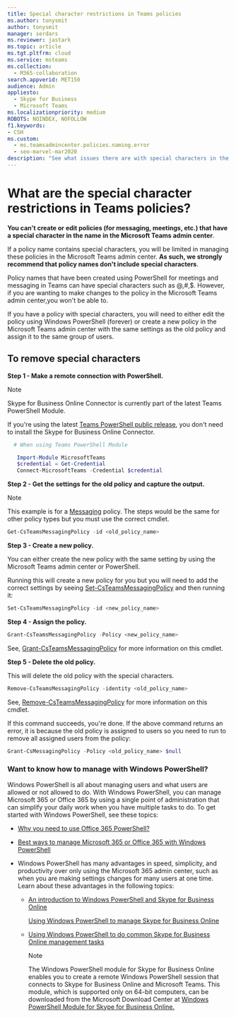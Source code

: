 ```yaml
---
title: Special character restrictions in Teams policies
ms.author: tonysmit
author: tonysmit
manager: serdars
ms.reviewer: jastark
ms.topic: article
ms.tgt.pltfrm: cloud
ms.service: msteams
ms.collection: 
  - M365-collaboration
search.appverid: MET150
audience: Admin
appliesto: 
  - Skype for Business
  - Microsoft Teams
ms.localizationpriority: medium
ROBOTS: NOINDEX, NOFOLLOW
f1.keywords:
- CSH
ms.custom: 
  - ms.teamsadmincenter.policies.naming.error
  - seo-marvel-mar2020
description: "See what issues there are with special characters in the names of policies and what you can do to fix it."
---
```


# What are the special character restrictions in Teams policies?

**You can't create or edit policies (for messaging, meetings, etc.) that have a special character in the name in the Microsoft Teams admin center**. 

If a policy name contains special characters, you will be limited in managing these policies in the Microsoft Teams admin center. **As such, we strongly recommend that policy names don't include special characters**. 

Policy names that have been created using PowerShell for meetings and messaging in Teams can have special characters such as @,#,$. However, if you are wanting to make changes to the policy in the Microsoft Teams admin center,you won't be able to. 

If you have a policy with special characters, you will need to either edit the policy using Windows PowerShell (forever) or create a new policy in the Microsoft Teams admin center with the same settings as the old policy and assign it to the same group of users.

## To remove special characters

**Step 1 - Make a remote connection with PowerShell.**
> [!NOTE]
> Skype for Business Online Connector is currently part of the latest Teams PowerShell Module.
>
> If you're using the latest [Teams PowerShell public release](https://www.powershellgallery.com/packages/MicrosoftTeams/), you don't need to install the Skype for Business Online Connector.

```powershell
  # When using Teams PowerShell Module

   Import-Module MicrosoftTeams
   $credential = Get-Credential
   Connect-MicrosoftTeams -Credential $credential
```


**Step 2 - Get the settings for the old policy and capture the output.**

> [!NOTE]
> This example is for a [Messaging](/powershell/module/skype/get-csteamsmessagingpolicy) policy.  The steps would be the same for other policy types but you must use the correct cmdlet. 

  ```PowerShell
  Get-CsTeamsMessagingPolicy -id <old_policy_name>
  ```


**Step 3 - Create a new policy.**

You can either create the new policy with the same setting by using the Microsoft Teams admin center or PowerShell.

Running this will create a new policy for you but you will need to add the correct settings by seeing [Set-CsTeamsMessagingPolicy](/powershell/module/skype/set-csteamsmessagingpolicy) and then running it:

  ```PowerShell
  Set-CsTeamsMessagingPolicy -id <new_policy_name>
 ```
**Step 4 - Assign the policy.**
 ```PowerShell
Grant-CsTeamsMessagingPolicy -Policy <new_policy_name>
 ```
See, [Grant-CsTeamsMessagingPolicy](/powershell/module/skype/grant-csteamsmessagingpolicy) for more information on this cmdlet.

**Step 5 - Delete the old policy.**

This will delete the old policy with the special characters.
  ```PowerShell
  Remove-CsTeamsMessagingPolicy -identity <old_policy_name>
  ```
See, [Remove-CsTeamsMessagingPolicy](/powershell/module/skype/remove-csteamsmessagingpolicy) for more information on this cmdlet.

If this command succeeds, you're done. If the above command returns an error, it is because the old policy is assigned to users so you need to run to remove all assigned users from the policy:

```PowerShell
Grant-CsMessagingPolicy -Policy <old_policy_name> $null
```
### Want to know how to manage with Windows PowerShell?

Windows PowerShell is all about managing users and what users are allowed or not allowed to do. With Windows PowerShell, you can manage Microsoft 365 or Office 365 by using a single point of administration that can simplify your daily work when you have multiple tasks to do. To get started with Windows PowerShell, see these topics:
    
  - [Why you need to use Office 365 PowerShell?](/microsoft-365/enterprise/why-you-need-to-use-microsoft-365-powershell)
    
  - [Best ways to manage Microsoft 365 or Office 365 with Windows PowerShell](/previous-versions//dn568025(v=technet.10))
    
- Windows PowerShell has many advantages in speed, simplicity, and productivity over only using the Microsoft 365 admin center, such as when you are making settings changes for many users at one time. Learn about these advantages in the following topics:
    
  - [An introduction to Windows PowerShell and Skype for Business Online](/SkypeForBusiness/set-up-your-computer-for-windows-powershell/set-up-your-computer-for-windows-powershell)
    
    [Using Windows PowerShell to manage Skype for Business Online](/SkypeForBusiness/set-up-your-computer-for-windows-powershell/set-up-your-computer-for-windows-powershell)
    
  - [Using Windows PowerShell to do common Skype for Business Online management tasks](/SkypeForBusiness/set-up-your-computer-for-windows-powershell/set-up-your-computer-for-windows-powershell)
    
    > [!NOTE]
    > The Windows PowerShell module for Skype for Business Online enables you to create a remote Windows PowerShell session that connects to Skype for Business Online and Microsoft Teams. This module, which is supported only on 64-bit computers, can be downloaded from the Microsoft Download Center at [Windows PowerShell Module for Skype for Business Online.](/skypeforbusiness/set-up-your-computer-for-windows-powershell/download-and-install-the-skype-for-business-online-connector)
